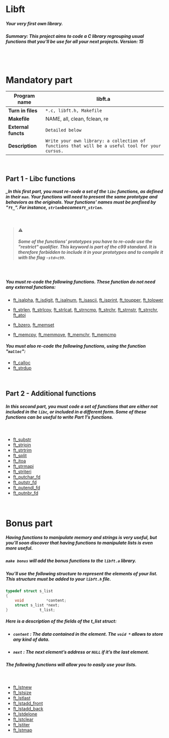 # **Libft**

##### Your very first own library.

##### _Summary: This project aims to code a C library regrouping usual functions that you’ll be use for all your next projects. Version: 15_

<br>
<br>

# Mandatory part

| **Program name**    | libft.a                                                                                         |
| ------------------- | ----------------------------------------------------------------------------------------------- |
| **Turn in files**   | `*.c, libft.h, Makefile`                                                                        |
| **Makefile**        | NAME, all, clean, fclean, re                                                                    |
| **External functs** | `Detailed below`                                                                                |
| **Description**     | `Write your own library: a collection of functions that will be a useful tool for your cursus.` |

<br>

## Part 1 - Libc functions

##### _In this first part, you must re-code a set of the `libc` functions, as defined in their `man`. Your functions will need to present the same prototype and behaviors as the originals. Your functions’ names must be prefixed by "`ft_`". For instance, `strlen`becomes`ft_strlen`.

<br>

> ⚠️
>
> ##### Some of the functions’ prototypes you have to re-code use the "restrict" qualifier. This keyword is part of the c99 standard. It is therefore forbidden to include it in your prototypes and to compile it with the flag `-std=c99`.

<br>

##### _You must re-code the following functions. These function do not need any external functions:_

- [ft_isalpha](https://github.com/moeyg/42cursus/blob/main/Libft/Libft/ft_isalpha.c), [ft_isdigit](https://github.com/moeyg/42cursus/blob/main/Libft/Libft/ft_isdigit.c), [ft_isalnum](https://github.com/moeyg/42cursus/blob/main/Libft/Libft/ft_isalnum.c), [ft_isascii](https://github.com/moeyg/42cursus/blob/main/Libft/Libft/ft_isascii.c), [ft_isprint](https://github.com/moeyg/42cursus/blob/main/Libft/Libft/ft_isprint.c), [ft_toupper](https://github.com/moeyg/42cursus/blob/main/Libft/Libft/ft_toupper.c), [ft_tolower](https://github.com/moeyg/42cursus/blob/main/Libft/Libft/ft_tolower.c)

- [ft_strlen](https://github.com/moeyg/42cursus/blob/main/Libft/Libft/ft_strlen.c), [ft_strlcpy](https://github.com/moeyg/42cursus/blob/main/Libft/Libft/ft_strlcpy.c), [ft_strlcat](https://github.com/moeyg/42cursus/blob/main/Libft/Libft/ft_strlcat.c), [ft_strncmp](https://github.com/moeyg/42cursus/blob/main/Libft/Libft/ft_strncmp.c), [ft_strchr](https://github.com/moeyg/42cursus/blob/main/Libft/Libft/ft_strchr.c), [ft_strnstr](https://github.com/moeyg/42cursus/blob/main/Libft/Libft/ft_strnstr.c), [ft_strrchr](https://github.com/moeyg/42cursus/blob/main/Libft/Libft/ft_strrchr.c), [ft_atoi](https://github.com/moeyg/42cursus/blob/main/Libft/Libft/ft_atoi.c)

- [ft_bzero](https://github.com/moeyg/42cursus/blob/main/Libft/Libft/ft_bzero.c), [ft_memset](https://github.com/moeyg/42cursus/blob/main/Libft/Libft/ft_memset.c)
- [ft_memcpy](https://github.com/moeyg/42cursus/blob/main/Libft/Libft/ft_memcpy.c), [ft_memmove](https://github.com/moeyg/42cursus/blob/main/Libft/Libft/ft_memmove.c), [ft_memchr](https://github.com/moeyg/42cursus/blob/main/Libft/Libft/ft_memchr.c), [ft_memcmp](https://github.com/moeyg/42cursus/blob/main/Libft/Libft/ft_memcmp.c)

#### _You must also re-code the following functions, using the function "`malloc`":_

- [ft_calloc](https://github.com/moeyg/42cursus/blob/main/Libft/Libft/ft_calloc.c)
- [ft_strdup](https://github.com/moeyg/42cursus/blob/main/Libft/Libft/ft_strdup.c)

<br>

## Part 2 - Additional functions

##### _In this second part, you must code a set of functions that are either not included in the `libc`, or included in a different form. Some of these functions can be useful to write Part 1’s functions._

<br>

- [ft_substr](https://github.com/moeyg/42cursus/blob/main/Libft/Libft/ft_substr.c)
- [ft_strjoin](https://github.com/moeyg/42cursus/blob/main/Libft/Libft/ft_strjoin.c)
- [ft_strtrim](https://github.com/moeyg/42cursus/blob/main/Libft/Libft/ft_strtrim.c)
- [ft_split](https://github.com/moeyg/42cursus/blob/main/Libft/Libft/ft_split.c)
- [ft_itoa](https://github.com/moeyg/42cursus/blob/main/Libft/Libft/ft_itoa.c)
- [ft_strmapi](https://github.com/moeyg/42cursus/blob/main/Libft/Libft/ft_strmapi.c)
- [ft_striteri](https://github.com/moeyg/42cursus/blob/main/Libft/Libft/ft_striteri.c)
- [ft_putchar_fd](https://github.com/moeyg/42cursus/blob/main/Libft/Libft/ft_putchar_fd.c)
- [ft_putstr_fd](https://github.com/moeyg/42cursus/blob/main/Libft/Libft/ft_putstr_fd.c)
- [ft_putendl_fd](https://github.com/moeyg/42cursus/blob/main/Libft/Libft/ft_putendl_fd.c)
- [ft_putnbr_fd](https://github.com/moeyg/42cursus/blob/main/Libft/Libft/ft_putnbr_fd.c)

<br>

# Bonus part

##### _Having functions to manipulate memory and strings is very useful, but you’ll soon discover that having functions to manipulate lists is even more useful._

##### _`make bonus` will add the bonus functions to the `libft.a` library._

##### _You’ll use the following structure to represent the elements of your list. This structure must be added to your `libft.h` file._

```c
typedef struct s_list
{
    void          *content;
    struct s_list *next;
}              t_list;
```

##### _Here is a description of the fields of the t_list struct:_

- ##### _`content` : The data contained in the element. The `void *` allows to store any kind of data._
- ##### _`next` : The next element’s address or `NULL` if it’s the last element._

##### _The following functions will allow you to easily use your lists._

<br>

- [ft_lstnew](https://github.com/moeyg/42cursus/blob/main/Libft/Libft/ft_lstnew.c)
- [ft_lstsize](https://github.com/moeyg/42cursus/blob/main/Libft/Libft/ft_lstsize.c)
- [ft_lstlast](https://github.com/moeyg/42cursus/blob/main/Libft/Libft/ft_lstlast.c)
- [ft_lstadd_front ](https://github.com/moeyg/42cursus/blob/main/Libft/Libft/ft_lstadd_front.c)
- [ft_lstadd_back](https://github.com/moeyg/42cursus/blob/main/Libft/Libft/ft_lstadd_back.c)
- [ft_lstdelone](https://github.com/moeyg/42cursus/blob/main/Libft/Libft/ft_lstdelone.c)
- [ft_lstclear](https://github.com/moeyg/42cursus/blob/main/Libft/Libft/ft_lstclear.c)
- [ft_lstiter](https://github.com/moeyg/42cursus/blob/main/Libft/Libft/ft_lstiter.c)
- [ft_lstmap](https://github.com/moeyg/42cursus/blob/main/Libft/Libft/ft_lstmap.c)
